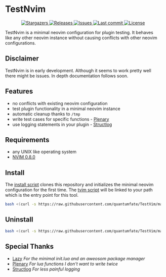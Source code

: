 # TestNvim

<div align="center"><p>

<p align="center">
	<a href="https://github.com/quantumfate/TestNvim/stargazers">
		<img alt="Stargazers" src="https://img.shields.io/github/stars/quantumfate/TestNvim?style=for-the-badge&logo=starship&color=C9CBFF&logoColor=D9E0EE&labelColor=302D41">
    </a>
	<a href="https://github.com/quantumfate/TestNvim/releases/tag/v0.0.1">
		<img alt="Releases" src="https://img.shields.io/github/v/release/quantumfate/TestNvim.svg?style=for-the-badge&logo=github&color=F2CDCD&logoColor=D9E0EE&labelColor=302D41"/>
    </a>
	<a href="https://github.com/quantumfate/TestNvim/issues">
		<img alt="Issues" src="https://img.shields.io/github/issues/quantumfate/TestNvim?style=for-the-badge&logo=gitbook&color=B5E8E0&logoColor=D9E0EE&labelColor=302D41">
    </a>
    <a href="https://github.com/quantumfate/TestNvim/pulse">
        <img alt="Last commit" src="https://img.shields.io/github/last-commit/quantumfate/TestNvim?style=for-the-badge&logo=starship&color=cba6f7&logoColor=D9E0EE&labelColor=302D41"/>
    </a>
    <a href="https://github.com/quantumfate/TestNvim/blob/main/LICENSE">
        <img alt="License" src="https://img.shields.io/github/license/lunarvim/lunarvim?style=for-the-badge&logo=starship&color=ee999f&logoColor=D9E0EE&labelColor=302D41" />
    </a>
</p>

</div>

TestNvim is a minimal neovim configuration for plugin testing. It behaves like
any other neovim instance without causing conflicts with other neovim configurations.

## Disclaimer

TestNvim is in early development. Although it seems to work pretty well there might be issues.
In depth documentation follows soon.

## Features

- no conflicts with existing neovim configuration
- test plugin functionality in a minimal neovim instance
- automatic cleanup thanks to `/tmp`
- write test cases for specific functions - [Plenary](https://github.com/nvim-lua/plenary.nvim)
- use logging statements in your plugin - [Structlog](https://github.com/Tastyep/structlog.nvim)

## Requirements

- any UNIX like operating system
- [NVIM 0.8.0](https://github.com/neovim/neovim/releases/tag/v0.8.0)

## Install

The [install script](./scripts/install) clones this repository and initializes
the minimal neovim configuration for the first time.
The [tvim script](./scripts/tvim) will be linked to your path which is the entry
point for this tool.

```bash
bash <(curl -s https://raw.githubusercontent.com/quantumfate/TestVim/main/scripts/install)
```

## Uninstall

```bash
bash <(curl -s https://raw.githubusercontent.com/quantumfate/TestVim/main/scripts/uninstall)
```

## Special Thanks

- [Lazy](https://github.com/folke/lazy.nvim) _For the minimal init.lua and an aweosom package manager_
- [Plenary](https://github.com/nvim-lua/plenary.nvim) _For lua functions I don't want to write twice_
- [Structlog](https://github.com/Tastyep/structlog.nvim) _For less painful logging_
